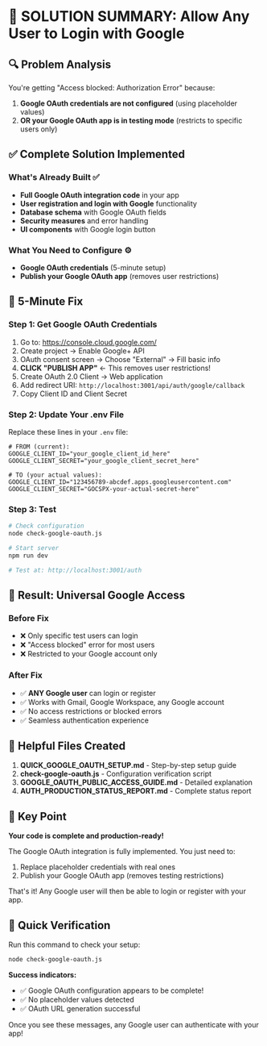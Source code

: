 # 🎯 SOLUTION SUMMARY: Allow Any User to Login with Google

## 🔍 Problem Analysis
You're getting "Access blocked: Authorization Error" because:
1. **Google OAuth credentials are not configured** (using placeholder values)
2. **OR your Google OAuth app is in testing mode** (restricts to specific users only)

## ✅ Complete Solution Implemented

### What's Already Built ✅
- **Full Google OAuth integration code** in your app
- **User registration and login with Google** functionality
- **Database schema** with Google OAuth fields
- **Security measures** and error handling
- **UI components** with Google login button

### What You Need to Configure ⚙️
- **Google OAuth credentials** (5-minute setup)
- **Publish your Google OAuth app** (removes user restrictions)

## 🚀 5-Minute Fix

### Step 1: Get Google OAuth Credentials
1. Go to: https://console.cloud.google.com/
2. Create project → Enable Google+ API
3. OAuth consent screen → Choose "External" → Fill basic info
4. **CLICK "PUBLISH APP"** ← This removes user restrictions!
5. Create OAuth 2.0 Client → Web application
6. Add redirect URI: `http://localhost:3001/api/auth/google/callback`
7. Copy Client ID and Client Secret

### Step 2: Update Your .env File
Replace these lines in your `.env` file:
```env
# FROM (current):
GOOGLE_CLIENT_ID="your_google_client_id_here"
GOOGLE_CLIENT_SECRET="your_google_client_secret_here"

# TO (your actual values):
GOOGLE_CLIENT_ID="123456789-abcdef.apps.googleusercontent.com"
GOOGLE_CLIENT_SECRET="GOCSPX-your-actual-secret-here"
```

### Step 3: Test
```bash
# Check configuration
node check-google-oauth.js

# Start server  
npm run dev

# Test at: http://localhost:3001/auth
```

## 🎯 Result: Universal Google Access

### Before Fix
- ❌ Only specific test users can login
- ❌ "Access blocked" error for most users
- ❌ Restricted to your Google account only

### After Fix  
- ✅ **ANY Google user** can login or register
- ✅ Works with Gmail, Google Workspace, any Google account
- ✅ No access restrictions or blocked errors
- ✅ Seamless authentication experience

## 📁 Helpful Files Created

1. **QUICK_GOOGLE_OAUTH_SETUP.md** - Step-by-step setup guide
2. **check-google-oauth.js** - Configuration verification script
3. **GOOGLE_OAUTH_PUBLIC_ACCESS_GUIDE.md** - Detailed explanation
4. **AUTH_PRODUCTION_STATUS_REPORT.md** - Complete status report

## 🎉 Key Point

**Your code is complete and production-ready!** 

The Google OAuth integration is fully implemented. You just need to:
1. Replace placeholder credentials with real ones
2. Publish your Google OAuth app (removes testing restrictions)

That's it! Any Google user will then be able to login or register with your app.

## 🔧 Quick Verification

Run this command to check your setup:
```bash
node check-google-oauth.js
```

**Success indicators:**
- ✅ Google OAuth configuration appears to be complete!
- ✅ No placeholder values detected
- ✅ OAuth URL generation successful

Once you see these messages, any Google user can authenticate with your app!
